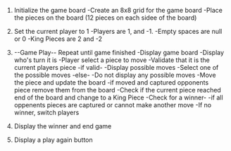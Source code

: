 1. Initialize the game board
    -Create an 8x8 grid for the game board
    -Place the pieces on the board (12 pieces on each sidee of the board)

2. Set the current player to 1
    -Players are 1, and -1.
    -Empty spaces are null or 0
    -King Pieces are 2 and -2

3. --Game Play-- Repeat until game finished
    -Display game board
    -Display who's turn it is
    -Player select a piece to move
    -Validate that it is the current players piece
        -if valid-
            -Display possible moves
            -Select one of the possible moves
        -else-
            -Do not display any possible moves
    -Move the piece and update the board
        -if moved and captured opponents piece remove them from the board
        -Check if the current piece reached end of the board and change to a King Piece
        -Check for a winner-
            -if all oppenents pieces are captured or cannot make another move
    -If no winner, switch players

4. Display the winner and end game

5. Display a play again button
